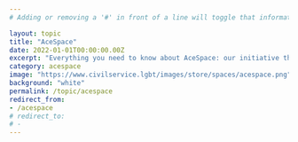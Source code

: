 ```yaml
---
# Adding or removing a '#' in front of a line will toggle that information off and on from being processed.

layout: topic
title: "AceSpace"
date: 2022-01-01T00:00:00.00Z
excerpt: "Everything you need to know about AceSpace: our initiative that's led by and for civil servants on the asexual or aromantic spectrum."
category: acespace
image: "https://www.civilservice.lgbt/images/store/spaces/acespace.png"
background: "white"
permalink: /topic/acespace
redirect_from:
- /acespace
# redirect_to:
# -
---
```


